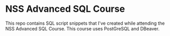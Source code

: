 ﻿# NSS Advanced SQL Course
 
 This repo contains SQL script snippets that I've created while attending the NSS Advanced SQL Course. This course uses PostGreSQL and DBeaver.

